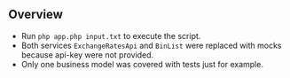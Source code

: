 ## Overview

* Run `php app.php input.txt` to execute the script.
* Both services `ExchangeRatesApi` and `BinList` were replaced with mocks because api-key were not provided.
* Only one business model was covered with tests just for example.
